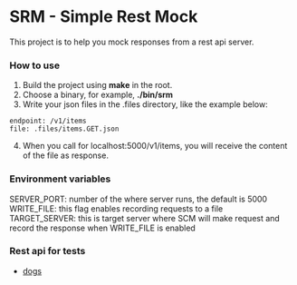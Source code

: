# SRM - Simple Rest Mock
This project is to help you mock responses from a rest api server.    

### How to use
1. Build the project using **make** in the root.
2. Choose a binary, for example, **./bin/srm** 
3. Write your json files in the .files directory, like the example below:   
```
endpoint: /v1/items
file: .files/items.GET.json
```
4. When you call for localhost:5000/v1/items, you will receive the content of the file as response.    

### Environment variables
SERVER_PORT: number of the where server runs, the default is 5000   
WRITE_FILE: this flag enables recording requests to a file   
TARGET_SERVER: this is target server where SCM will make request and record the response when WRITE_FILE is enabled

### Rest api for tests
- [dogs](https://dog.ceo/api/breeds/image/random)

